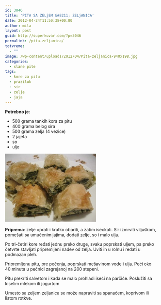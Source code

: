 ```yaml
---
id: 3046
title: 'PITA SA ZELjEM &#8211; ZELjANICA'
date: 2012-04-24T11:50:38+00:00
author: mila
layout: post
guid: http://superkuvar.com/?p=3046
permalink: /pita-zeljanica/
totvreme:
  - ""
image: /wp-content/uploads/2012/04/Pita-zeljanica-940x198.jpg
categories:
  - slane pite
tags:
  - kore za pitu
  - praziluk
  - sir
  - zelje
  - jaja
---
```

**Potrebno je**:

  * 500 grama tankih kora za pitu
  * 400 grama belog sira
  * 500 grama zelja (4 vezice)
  * 2 jajeta
  * so
  * ulje

<img class="alignnone size-medium wp-image-3048" title="Pita zeljanica" src="/wp-content/uploads/2012/04/Pita-zeljanica-300x225.jpg" alt="" width="300" height="225" /> 

**Priprema**: zelje oprati i kratko obariti, a zatim iseckati. Sir izmrviti viljuškom, pomešati sa umućenim jajima, dodati zelje, so i malo ulja.

Po tri-četiri kore ređati jednu preko druge, svaku poprskati uljem, pa preko četvrte stavljati pripremljeni nadev od zelja. Uviti ih u rolnu i ređati u podmazan pleh.

Pripremljenu pitu, pre pečenja, poprskati mešavinom vode i ulja. Peći oko 40 minuta u pećnici zagrejanoj na 200 stepeni.

Pitu prekriti salvetom i kada se malo prohladi iseći na parčiće. Poslužiti sa kiselim mlekom ili jogurtom.

Umesto sa zeljem zeljanica se može napraviti sa spanaćem, koprivom ili listom rotkve.